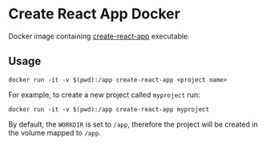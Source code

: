 # Create React App Docker

Docker image containing [create-react-app](https://github.com/facebook/create-react-app) executable.

## Usage

```
docker run -it -v $(pwd):/app create-react-app <project name>
```

For example, to create a new project called `myproject` run:

```
docker run -it -v $(pwd):/app create-react-app myproject
```

By default, the `WORKDIR` is set to `/app`, therefore the project will be created in the volume mapped to `/app`.  
